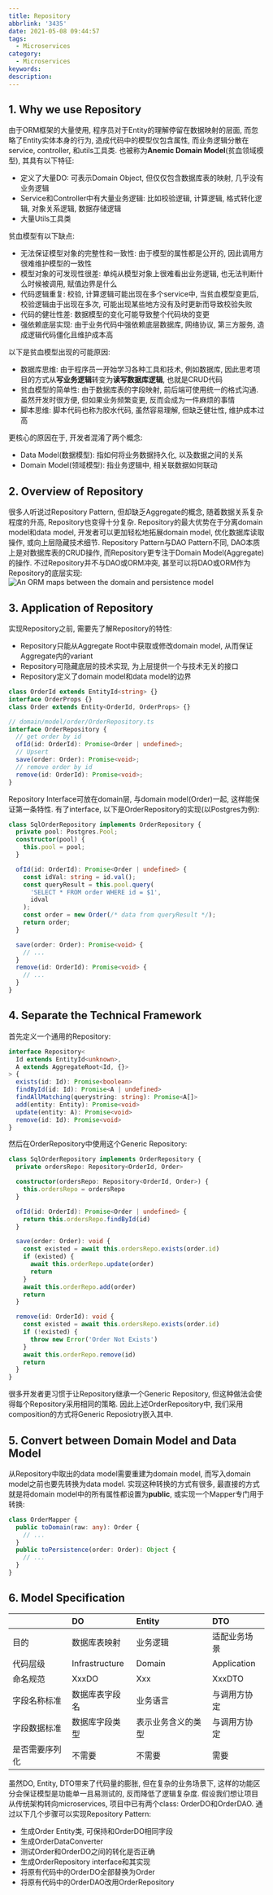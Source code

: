 ```yaml
---
title: Repository
abbrlink: '3435'
date: 2021-05-08 09:44:57
tags:
  - Microservices
category:
  - Microservices
keywords:
description:
---
```


## 1. Why we use Repository
由于ORM框架的大量使用, 程序员对于Entity的理解停留在数据映射的层面, 而忽略了Entity实体本身的行为, 造成代码中的模型仅包含属性, 而业务逻辑分散在service, controller, 和utils工具类. 也被称为**Anemic Domain Model**(贫血领域模型), 其具有以下特征:
* 定义了大量DO: 可表示Domain Object, 但仅仅包含数据库表的映射, 几乎没有业务逻辑
* Service和Controller中有大量业务逻辑: 比如校验逻辑, 计算逻辑, 格式转化逻辑, 对象关系逻辑, 数据存储逻辑
* 大量Utils工具类

贫血模型有以下缺点:
* 无法保证模型对象的完整性和一致性: 由于模型的属性都是公开的, 因此调用方很难维护模型的一致性
* 模型对象的可发现性很差: 单纯从模型对象上很难看出业务逻辑, 也无法判断什么时候被调用, 赋值边界是什么
* 代码逻辑重复: 校验, 计算逻辑可能出现在多个service中, 当贫血模型变更后, 校验逻辑由于出现在多次, 可能出现某些地方没有及时更新而导致校验失败
* 代码的健壮性差: 数据模型的变化可能导致整个代码块的变更
* 强依赖底层实现: 由于业务代码中强依赖底层数据库, 网络协议, 第三方服务, 造成逻辑代码僵化且维护成本高

以下是贫血模型出现的可能原因:
* 数据库思维: 由于程序员一开始学习各种工具和技术, 例如数据库, 因此思考项目的方式从**写业务逻辑**转变为**读写数据库逻辑**, 也就是CRUD代码
* 贫血模型的简单性: 由于数据库表的字段映射, 前后端可使用统一的格式沟通. 虽然开发时很方便, 但如果业务频繁变更, 反而会成为一件麻烦的事情
* 脚本思维: 脚本代码也称为胶水代码, 虽然容易理解, 但缺乏健壮性, 维护成本过高

更核心的原因在于, 开发者混淆了两个概念:
* Data Model(数据模型): 指如何将业务数据持久化, 以及数据之间的关系
* Domain Model(领域模型): 指业务逻辑中, 相关联数据如何联动


## 2. Overview of Repository
很多人听说过Repository Pattern, 但却缺乏Aggregate的概念, 随着数据关系复杂程度的升高, Repository也变得十分复杂. Repository的最大优势在于分离domain model和data model, 开发者可以更加轻松地拓展domain model, 优化数据库读取操作, 或向上层隐藏技术细节. Repository Pattern与DAO Pattern不同, DAO本质上是对数据库表的CRUD操作, 而Repository更专注于Domain Model(Aggregate)的操作. 不过Repository并不与DAO或ORM冲突, 甚至可以将DAO或ORM作为Repository的底层实现:
![An ORM maps between the domain and persistence model](/images/microservice/repository-1.jpeg)


## 3. Application of Repository
实现Repository之前, 需要先了解Repository的特性:
* Repository只能从Aggregate Root中获取或修改domain model, 从而保证Aggregate内的variant
* Repository可隐藏底层的技术实现, 为上层提供一个与技术无关的接口
* Repository定义了domain model和data model的边界

```typescript
class OrderId extends EntityId<string> {}
interface OrderProps {}
class Order extends Entity<OrderId, OrderProps> {}

// domain/model/order/OrderRepository.ts
interface OrderRepository {
  // get order by id
  ofId(id: OrderId): Promise<Order | undefined>;
  // Upsert
  save(order: Order): Promise<void>;
  // remove order by id
  remove(id: OrderId): Promise<void>;
}
```

Repository Interface可放在domain层, 与domain model(Order)一起, 这样能保证第一条特性. 有了interface, 以下是OrderRepository的实现(以Postgres为例):
```typescript
class SqlOrderRepository implements OrderRepository {
  private pool: Postgres.Pool;
  constructor(pool) {
    this.pool = pool;
  }

  ofId(id: OrderId): Promise<Order | undefined> {
    const idVal: string = id.val();
    const queryResult = this.pool.query(
      'SELECT * FROM order WHERE id = $1',
      idval
    );
    const order = new Order(/* data from queryResult */);
    return order;
  }

  save(order: Order): Promise<void> {
    // ...
  }
  remove(id: OrderId): Promise<void> {
    // ...
  }
}
```

## 4. Separate the Technical Framework
首先定义一个通用的Repository:
```typescript
interface Repository<
  Id extends EntityId<unknown>,
  A extends AggregateRoot<Id, {}>
> {
  exists(id: Id): Promise<boolean>
  findById(id: Id): Promise<A | undefined>
  findAllMatching(querystring: string): Promise<A[]>
  add(entity: Entity): Promise<void>
  update(entity: A): Promise<void>
  remove(id: Id): Promise<void>
}
```

然后在OrderRepository中使用这个Generic Repository:
```typescript
class SqlOrderRepository implements OrderRepository {
  private ordersRepo: Repository<OrderId, Order>

  constructor(ordersRepo: Repository<OrderId, Order>) {
    this.ordersRepo = ordersRepo
  }

  ofId(id: OrderId): Promise<Order | undefined> {
    return this.ordersRepo.findById(id)
  }

  save(order: Order): void {
    const existed = await this.ordersRepo.exists(order.id)
    if (existed) {
      await this.orderRepo.update(order)
      return
    }
    await this.orderRepo.add(order)
    return
  }

  remove(id: OrderId): void {
    const existed = await this.ordersRepo.exists(order.id)
    if (!existed) {
      throw new Error('Order Not Exists')
    }
    await this.orderRepo.remove(id)
    return
  }
}
```

很多开发者更习惯于让Repository继承一个Generic Repository, 但这种做法会使得每个Repository采用相同的策略. 因此上述OrderRepository中, 我们采用composition的方式将Generic Reposiotry嵌入其中.


## 5. Convert between Domain Model and Data Model
从Repository中取出的data model需要重建为domain model, 而写入domain model之前也要先转换为data model. 实现这种转换的方式有很多, 最直接的方式就是将domain model中的所有属性都设置为**public**, 或实现一个Mapper专门用于转换:
```typescript
class OrderMapper {
  public toDomain(raw: any): Order {
    // ...
  }
  public toPersistence(order: Order): Object {
    // ...
  }
}
```

## 6. Model Specification
| | DO | Entity | DTO |
|:----|:----|:----|:----|
| 目的 | 数据库表映射 | 业务逻辑 | 适配业务场景 |
| 代码层级 | Infrastructure | Domain | Application |
| 命名规范 | XxxDO | Xxx | XxxDTO |
| 字段名称标准 | 数据库表字段名 | 业务语言 | 与调用方协定 |
| 字段数据标准 | 数据库字段类型 | 表示业务含义的类型 | 与调用方协定 |
| 是否需要序列化 | 不需要 | 不需要 | 需要 |

虽然DO, Entity, DTO带来了代码量的膨胀, 但在复杂的业务场景下, 这样的功能区分会保证模型是功能单一且易测试的, 反而降低了逻辑复杂度.
假设我们想让项目从传统架构转向microservices, 项目中已有两个class: OrderDO和OrderDAO. 通过以下几个步骤可以实现Repository Pattern:
* 生成Order Entity类, 可保持和OrderDO相同字段
* 生成OrderDataConverter
* 测试Order和OrderDO之间的转化是否正确
* 生成OrderRepository interface和其实现
* 将原有代码中的OrderDO全部替换为Order
* 将原有代码中的OrderDAO改用OrderRepository
